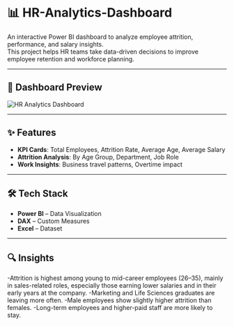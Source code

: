 # 📊 HR-Analytics-Dashboard
An interactive Power BI dashboard to analyze employee attrition, performance, and salary insights.  
This project helps HR teams take data-driven decisions to improve employee retention and workforce planning.  

---

## 📸 Dashboard Preview

![HR Analytics Dashboard](https://github.com/user-attachments/assets/0f304de9-5aba-4cae-9504-f464dc16804a)

---

## ✨ Features
- **KPI Cards**: Total Employees, Attrition Rate, Average Age, Average Salary  
- **Attrition Analysis**: By Age Group, Department, Job Role  
- **Work Insights**: Business travel patterns, Overtime impact

---

## 🛠️ Tech Stack
- **Power BI** – Data Visualization  
- **DAX** – Custom Measures  
- **Excel** – Dataset  

---

## 🔍 Insights
-Attrition is highest among young to mid-career employees (26–35), mainly in sales-related roles, especially those earning lower salaries and in their early years at the company.
-Marketing and Life Sciences graduates are leaving more often.
-Male employees show slightly higher attrition than females.
-Long-term employees and higher-paid staff are more likely to stay. 
